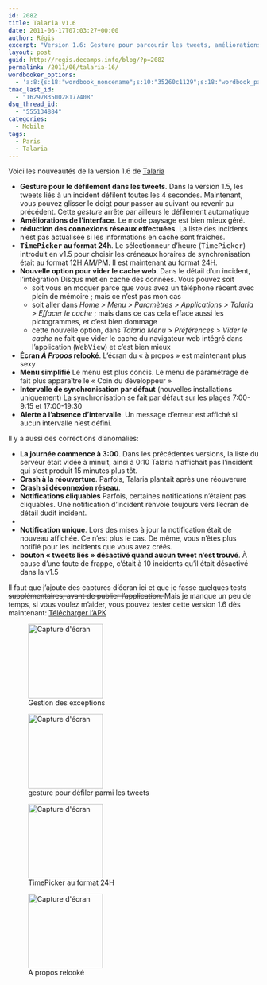 ```yaml
---
id: 2082
title: Talaria v1.6
date: 2011-06-17T07:03:27+00:00
author: Régis
excerpt: "Version 1.6: Gesture pour parcourir les tweets, améliorations de l'interface, optimisations et corrections de bug. Version 1.6 bientôt sur l'Android market. Bêta téléchargeable dès maintenant!"
layout: post
guid: http://regis.decamps.info/blog/?p=2082
permalink: /2011/06/talaria-16/
wordbooker_options:
  - 'a:8:{s:18:"wordbook_noncename";s:10:"35260c1129";s:18:"wordbook_page_post";s:4:"-100";s:18:"wordbook_orandpage";s:1:"2";s:23:"wordbook_default_author";s:1:"1";s:23:"wordbook_extract_length";s:3:"256";s:19:"wordbook_actionlink";s:3:"300";s:18:"wordbook_attribute";s:0:"";s:29:"wordbooker_status_update_text";s:33:"New blog post :  %title% - %link%";}'
tmac_last_id:
  - "162978350028177408"
dsq_thread_id:
  - "555134884"
categories:
  - Mobile
tags:
  - Paris
  - Talaria
---
```

Voici les nouveautés de la version 1.6 de [Talaria](http://regis.decamps.info/blog/projects/incidents-transports/)

  * **Gesture pour le défilement dans les tweets**. Dans la version 1.5, les tweets liés à un incident défilent toutes les 4 secondes. Maintenant, vous pouvez glisser le doigt pour passer au suivant ou revenir au précédent. Cette _gesture_ arrête par ailleurs le défilement automatique
  * **Améliorations de l&rsquo;interface**. Le mode paysage est bien mieux géré.
  * **réduction des connexions réseaux effectuées**. La liste des incidents n&rsquo;est pas actualisée si les informations en cache sont fraîches.
  * **<tt>TimePicker</tt> au format 24h**. Le sélectionneur d&rsquo;heure (<tt>TimePicker</tt>) introduit en v1.5 pour choisir les créneaux horaires de synchronisation était au format 12H AM/PM. Il est maintenant au format 24H.
  * **Nouvelle option pour vider le cache web**. Dans le détail d&rsquo;un incident, l&rsquo;intégration Disqus met en cache des données. Vous pouvez soit 
      * soit vous en moquer parce que vous avez un téléphone récent avec plein de mémoire ; mais ce n&rsquo;est pas mon cas
      * soit aller dans _Home > Menu > Paramètres > Applications > Talaria > Effacer le cache_ ; mais dans ce cas cela efface aussi les pictogrammes, et c&rsquo;est bien dommage
      * cette nouvelle option, dans _Talaria Menu > Préférences > Vider le cache_ ne fait que vider le cache du navigateur web intégré dans l&rsquo;application (<tt>WebView</tt>) et c&rsquo;est bien mieux
  * **Écran _À Propos_ relooké**. L&rsquo;écran du « à propos » est maintenant plus sexy
  * **Menu simplifié** Le menu est plus concis. Le menu de paramétrage de fait plus apparaître le « Coin du développeur »
  * **Intervalle de synchronisation par défaut** (nouvelles installations uniquement) La synchronisation se fait par défaut sur les plages 7:00-9:15 et 17:00-19:30
  * **Alerte à l&rsquo;absence d&rsquo;intervalle**. Un message d&rsquo;erreur est affiché si aucun intervalle n&rsquo;est défini.

Il y a aussi des corrections d&rsquo;anomalies:

  * **La journée commence à 3:00**. Dans les précédentes versions, la liste du serveur était vidée à minuit, ainsi à 0:10 Talaria n&rsquo;affichait pas l&rsquo;incident qui s&rsquo;est produit 15 minutes plus tôt.
  * **Crash à la réouverture**. Parfois, Talaria plantait après une réouverure
  * **Crash si déconnexion réseau**. 
  * **Notifications cliquables** Parfois, certaines notifications n&rsquo;étaient pas cliquables. Une notification d&rsquo;incident renvoie toujours vers l&rsquo;écran de détail dudit incident.
  * 
  * **Notification unique**. Lors des mises à jour la notification était de nouveau affichée. Ce n&rsquo;est plus le cas. De même, vous n&rsquo;êtes plus notifié pour les incidents que vous avez créés.
  * **bouton « tweets liés » désactivé quand aucun tweet n&rsquo;est trouvé**. À cause d&rsquo;une faute de frappe, c&rsquo;était à 10 incidents qu&rsquo;il était désactivé dans la v1.5

<strike>Il faut que j&rsquo;ajoute des captures d&rsquo;écran ici et que je fasse quelques tests supplémentaires, avant de publier l&rsquo;application. </strike>Mais je manque un peu de temps, si vous voulez m&rsquo;aider, vous pouvez tester cette version 1.6 dès maintenant: [Télécharger l&rsquo;APK](http://goo.gl/zeH6B)

<div id='gallery-7' class='gallery galleryid-2082 gallery-columns-3 gallery-size-thumbnail'>
  <figure class='gallery-item'> 
  
  <div class='gallery-icon portrait'>
    <a href='http://regis.decamps.info/blog/2011/06/talaria-16/device-10/'><img width="150" height="150" src="http://regis.decamps.info/blog/wp-content/uploads/2011/06/device8-150x150.png" class="attachment-thumbnail size-thumbnail" alt="Capture d&#039;écran" aria-describedby="gallery-7-2092" /></a>
  </div><figcaption class='wp-caption-text gallery-caption' id='gallery-7-2092'> Gestion des exceptions </figcaption></figure><figure class='gallery-item'> 
  
  <div class='gallery-icon portrait'>
    <a href='http://regis.decamps.info/blog/2011/06/talaria-16/device-11/'><img width="150" height="150" src="http://regis.decamps.info/blog/wp-content/uploads/2011/06/device9-150x150.png" class="attachment-thumbnail size-thumbnail" alt="Capture d&#039;écran" aria-describedby="gallery-7-2093" /></a>
  </div><figcaption class='wp-caption-text gallery-caption' id='gallery-7-2093'> gesture pour défiler parmi les tweets </figcaption></figure><figure class='gallery-item'> 
  
  <div class='gallery-icon portrait'>
    <a href='http://regis.decamps.info/blog/2011/06/talaria-16/device-12/'><img width="150" height="150" src="http://regis.decamps.info/blog/wp-content/uploads/2011/06/device10-150x150.png" class="attachment-thumbnail size-thumbnail" alt="Capture d&#039;écran" aria-describedby="gallery-7-2094" /></a>
  </div><figcaption class='wp-caption-text gallery-caption' id='gallery-7-2094'> TimePicker au format 24H </figcaption></figure><figure class='gallery-item'> 
  
  <div class='gallery-icon portrait'>
    <a href='http://regis.decamps.info/blog/2011/06/talaria-16/device-13/'><img width="150" height="150" src="http://regis.decamps.info/blog/wp-content/uploads/2011/06/device11-150x150.png" class="attachment-thumbnail size-thumbnail" alt="Capture d&#039;écran" aria-describedby="gallery-7-2095" /></a>
  </div><figcaption class='wp-caption-text gallery-caption' id='gallery-7-2095'> A propos relooké </figcaption></figure>
</div>